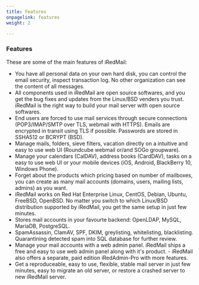 ```yaml
---
title: Features
onpagelink: features
weight: 2

---
```


### **Features**

These are some of the main features of iRedMail:

- You have all personal data on your own hard disk, you can control the email security, inspect transaction log. No other organization can see the content of all messages.
- All components used in iRedMail are open source softwares, and you get the bug fixes and updates from the Linux/BSD venders you trust. iRedMail is the right way to build your mail server with open source softwares.
- End users are forced to use mail services through secure connections (POP3/IMAP/SMTP over TLS, webmail with HTTPS). Emails are encrypted in transit using TLS if possible. Passwords are stored in SSHA512 or BCRYPT (BSD).
- Manage mails, folders, sieve filters, vacation directly on a intuitive and easy to use web UI (Roundcube webmail or/and SOGo groupware).
- Manage your calendars (CalDAV), address books (CardDAV), tasks on a easy to use web UI or your mobile devices (iOS, Android, BlackBerry 10, Windows Phone).
- Forget about the products which pricing based on number of mailboxes, you can create as many mail accounts (domains, users, mailing lists, admins) as you want.
- iRedMail works on Red Hat Enterprise Linux, CentOS, Debian, Ubuntu, FreeBSD, OpenBSD. No matter you switch to which Linux/BSD distribution supported by iRedMail, you get the same setup in just few minutes.
- Stores mail accounts in your favourte backend: OpenLDAP, MySQL, MariaDB, PostgreSQL.
- SpamAssassin, ClamAV, SPF, DKIM, greylisting, whitelisting, blacklisting. Quarantining detected spam into SQL database for further review.
- Manage your mail accounts with a web admin panel. iRedMail ships a free and easy to use web admin panel along with it's product. - iRedMail also offers a separate, paid edition iRedAdmin-Pro with more features.
- Get a reproduceable, easy to use, flexible, stable mail server in just few minutes, easy to migrate an old server, or restore a crashed server to new iRedMail server.
 
